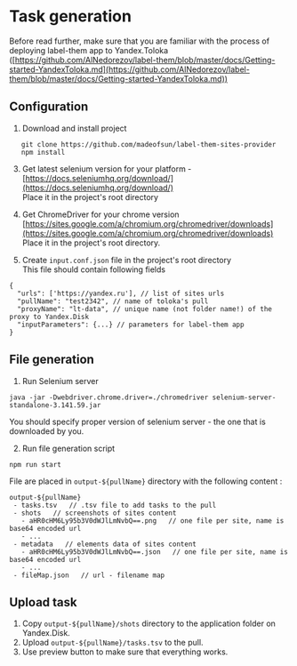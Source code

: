 
# Task generation
  
Before read further, make sure that you are familiar with the process of deploying label-them app to Yandex.Toloka ([https://github.com/AlNedorezov/label-them/blob/master/docs/Getting-started-YandexToloka.md](https://github.com/AlNedorezov/label-them/blob/master/docs/Getting-started-YandexToloka.md))  
  
## Configuration  
1. Download and install project  
```  
   git clone https://github.com/madeofsun/label-them-sites-provider  
   npm install  
```  

3. Get latest selenium version for your platform - [https://docs.seleniumhq.org/download/](https://docs.seleniumhq.org/download/)  
Place it in the project's root directory  

4. Get ChromeDriver for your chrome version [https://sites.google.com/a/chromium.org/chromedriver/downloads](https://sites.google.com/a/chromium.org/chromedriver/downloads)  
Place it in the project's root directory.  

5. Create  `input.conf.json` file in the project's root directory  
   This file should contain following fields  
```  
{  
  "urls": ['https://yandex.ru'], // list of sites urls  
  "pullName": "test2342", // name of toloka's pull  
  "proxyName": "lt-data", // unique name (not folder name!) of the proxy to Yandex.Disk  
  "inputParameters": {...} // parameters for label-them app  
}  
```  

  
## File generation  
1. Run Selenium server  
```  
java -jar -Dwebdriver.chrome.driver=./chromedriver selenium-server-standalone-3.141.59.jar  
```  
You should specify proper version of selenium server - the one that is downloaded by you.  

2. Run file generation script  
```  
npm run start  
```  
File are placed in `output-${pullName}` directory with the following content :
```  
output-${pullName}  
 - tasks.tsv   // .tsv file to add tasks to the pull  
 - shots   // screenshots of sites content  
   - aHR0cHM6Ly95b3V0dWJlLmNvbQ==.png   // one file per site, name is base64 encoded url  
   - ...  
 - metadata   // elements data of sites content  
   - aHR0cHM6Ly95b3V0dWJlLmNvbQ==.json   // one file per site, name is base64 encoded url  
   - ...  
 - fileMap.json   // url - filename map  
```

## Upload task

1. Copy `output-${pullName}/shots` directory to the application folder on Yandex.Disk.
2. Upload `output-${pullName}/tasks.tsv` to the pull.
3. Use preview button to make sure that everything works.